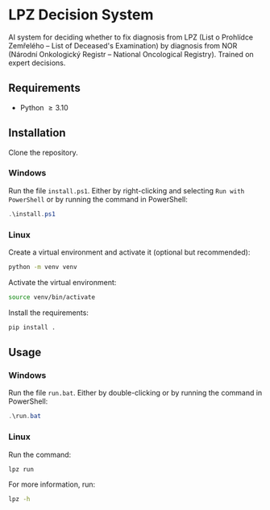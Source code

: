 # LPZ Decision System
AI system for deciding whether to fix diagnosis from LPZ (List o Prohlídce Zemřelého – List of Deceased's Examination) by diagnosis from NOR (Národní Onkologický Registr – National Oncological Registry). 
Trained on expert decisions.

## Requirements
- Python $\ge 3.10$

## Installation
Clone the repository.

### Windows
Run the file `install.ps1`. Either by right-clicking and selecting `Run with PowerShell` or by running the command in PowerShell:
```powershell
.\install.ps1
```

### Linux
Create a virtual environment and activate it (optional but recommended):
```bash
python -m venv venv
```

Activate the virtual environment:
```bash
source venv/bin/activate
```

Install the requirements:
```bash
pip install .
```

## Usage

### Windows
Run the file `run.bat`. Either by double-clicking or by running the command in PowerShell:
```powershell
.\run.bat
```

### Linux
Run the command:
```bash
lpz run
```
For more information, run:
```bash
lpz -h
```